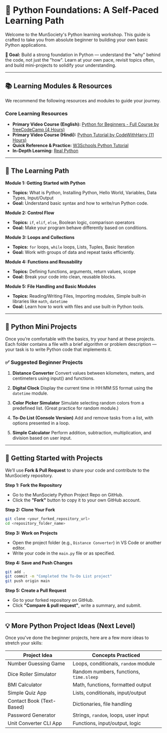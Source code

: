 # 🐍 Python Foundations: A Self-Paced Learning Path

Welcome to the MunSociety's Python learning workshop. This guide is crafted to take you from absolute beginner to building your own basic Python applications.

**📌 Goal:** Build a strong foundation in Python — understand the "why" behind the code, not just the "how". Learn at your own pace, revisit topics often, and build mini-projects to solidify your understanding.

---

## 📚 Learning Modules & Resources

We recommend the following resources and modules to guide your journey.

### Core Learning Resources

* **Primary Video Course (English):** [Python for Beginners - Full Course by freeCodeCamp (4 Hours)](https://www.youtube.com/watch?v=rfscVS0vtbw)
* **Primary Video Course (Hindi):** [Python Tutorial by CodeWithHarry (11 Hours)](https://www.youtube.com/watch?v=gfDE2a7MKjA)
* **Quick Reference & Practice:** [W3Schools Python Tutorial](https://www.w3schools.com/python/)
* **In-Depth Learning:** [Real Python](https://realpython.com/)

---

## 🔁 The Learning Path

**Module 1: Getting Started with Python**

* **Topics:** What is Python, Installing Python, Hello World, Variables, Data Types, Input/Output
* **Goal:** Understand basic syntax and how to write/run Python code.

**Module 2: Control Flow**

* **Topics:** `if`, `elif`, `else`, Boolean logic, comparison operators
* **Goal:** Make your program behave differently based on conditions.

**Module 3: Loops and Collections**

* **Topics:** `for` loops, `while` loops, Lists, Tuples, Basic Iteration
* **Goal:** Work with groups of data and repeat tasks efficiently.

**Module 4: Functions and Reusability**

* **Topics:** Defining functions, arguments, return values, scope
* **Goal:** Break your code into clean, reusable blocks.

**Module 5: File Handling and Basic Modules**

* **Topics:** Reading/Writing Files, Importing modules, Simple built-in libraries like `math`, `datetime`
* **Goal:** Learn how to work with files and use built-in Python tools.

---

## 🧩 Python Mini Projects

Once you’re comfortable with the basics, try your hand at these projects. Each folder contains a file with a brief algorithm or problem description — your task is to write Python code that implements it.

### ✅ Suggested Beginner Projects

1. **Distance Converter**
   Convert values between kilometers, meters, and centimeters using input() and functions.

2. **Digital Clock**
   Display the current time in HH\:MM\:SS format using the `datetime` module.

3. **Color Picker Simulator**
   Simulate selecting random colors from a predefined list. (Great practice for random module.)

4. **To-Do List (Console Version)**
   Add and remove tasks from a list, with options presented in a loop.

5. **Simple Calculator**
   Perform addition, subtraction, multiplication, and division based on user input.

---

## 🚀 Getting Started with Projects

We’ll use **Fork & Pull Request** to share your code and contribute to the MunSociety repository.

**Step 1: Fork the Repository**

* Go to the MunSociety Python Project Repo on GitHub.
* Click the **"Fork"** button to copy it to your own GitHub account.

**Step 2: Clone Your Fork**

```bash
git clone <your_forked_repository_url>
cd <repository_folder_name>
```

**Step 3: Work on Projects**

* Open the project folder (e.g., `Distance Converter`) in VS Code or another editor.
* Write your code in the `main.py` file or as specified.

**Step 4: Save and Push Changes**

```bash
git add .
git commit -m "Completed the To-Do List project"
git push origin main
```

**Step 5: Create a Pull Request**

* Go to your forked repository on GitHub.
* Click **"Compare & pull request"**, write a summary, and submit.

---

## 💡 More Python Project Ideas (Next Level)

Once you've done the beginner projects, here are a few more ideas to stretch your skills:

| Project Idea              | Concepts Practiced                      |
| ------------------------- | --------------------------------------- |
| Number Guessing Game      | Loops, conditionals, `random` module    |
| Dice Roller Simulator     | Random numbers, functions, `time.sleep` |
| BMI Calculator            | Math, functions, formatted output       |
| Simple Quiz App           | Lists, conditionals, input/output       |
| Contact Book (Text-Based) | Dictionaries, file handling             |
| Password Generator        | Strings, `random`, loops, user input    |
| Unit Converter CLI App    | Functions, input/output, logic          |